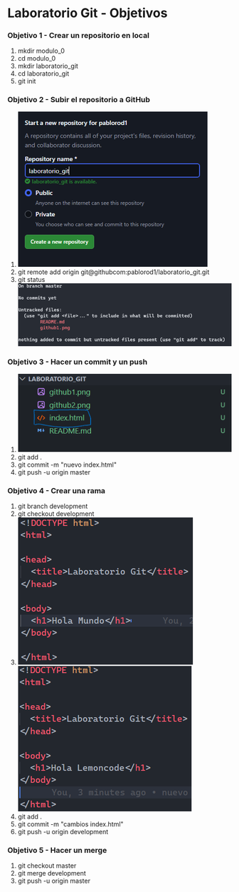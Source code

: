 # Laboratorio Git - Objetivos

### Objetivo 1 - Crear un repositorio en local

1. mkdir modulo_0
2. cd modulo_0
3. mkdir laboratorio_git
4. cd laboratorio_git
5. git init

### Objetivo 2 - Subir el repositorio a GitHub

1. ![Crear Repositorio GitHub](./github1.png)
2. git remote add origin git@githubcom:pablorod1/laboratorio_git.git
3. git status
   ![Comprobar conexión](./github2.png)

### Objetivo 3 - Hacer un commit y un push

1. ![Nuevo archivo en la carpeta](./github3.png)
2. git add .
3. git commit -m "nuevo index.html"
4. git push -u origin master

### Objetivo 4 - Crear una rama

1. git branch development
2. git checkout development
3. ![](./github4.png) ![](./github5.png)
4. git add .
5. git commit -m "cambios index.html"
6. git push -u origin development

### Objetivo 5 - Hacer un merge

1. git checkout master
2. git merge development
3. git push -u origin master
